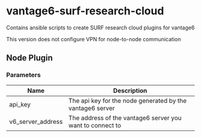 # vantage6-surf-research-cloud
Contains ansible scripts to create SURF research cloud plugins for vantage6

This version does not configure VPN for node-to-node communication

## Node Plugin
### Parameters
|Name|Description|
|--|--|
|api_key|The api key for the node generated by the vantage6 server|
|v6_server_address| The address of the vantage6 server you want to connect to|